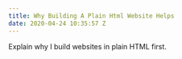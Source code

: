 ```yaml
---
title: Why Building A Plain Html Website Helps
date: 2020-04-24 10:35:57 Z
---
```


Explain why I build websites in plain HTML first.
